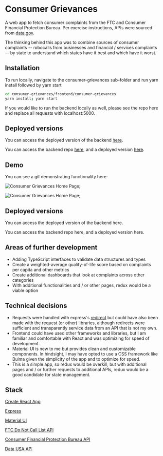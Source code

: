 # Consumer Grievances

A web app to fetch consumer complaints from the FTC and Consumer Financial Protection Bureau. Per exercise instructions, APIs were sourced from [data.gov](https://www.data.gov/). 

The thinking behind this app was to combine sources of consumer complaints -- robocalls from businesses and financial / services complaints -- by state to understand which states have it best and which have it worst.   

## Installation

To run locally, navigate to the consumer-grievances sub-folder and run yarn install followed by yarn start

```bash
cd consumer-grievances/frontend/consumer-grievances
yarn install; yarn start
```

If you would like to run the backend locally as well, please see the repo here and replace all requests with localhost:5000. 

## Deployed versions
You can access the deployed version of the backend [here](https://consumer-grievances-backend.herokuapp.com/). 

You can access the backend repo [here](https://github.com/nexio-t/consumer-grievances-backend), and a deployed version [here](https://consumer-grievances-backend.herokuapp.com/).

## Demo 
You can see a gif demonstrating functionality here:

![Consumer Grievances Home Page]('../frontend/consumer-grievances/public/consumergrievances.gif');

![Consumer Grievances Home Page]('../frontend/consumer-grievances/public/grievanceshomepage.png');

## Deployed versions
You can access the deployed version of the backend here. 

You can access the backend repo here, and a deployed version here.

## Areas of further development 
* Adding TypeScript interfaces to validate data structures and types
* Create a weighted-average quality-of-life score based on complaints per capita and other metrics 
* Create additional dashboards that look at complaints across other categories 
* With additional functionalities and / or other pages, redux would be a viable option 

## Technical decisions
* Requests were handled with express's [redirect](https://expressjs.com/en/4x/api.html#res.redirect) but could have also been made with the request (or other) libraries, although redirects were sufficient and transparently service data from an API that is not my own. 
* Frontend could have used other frameworks and libraries, but I am familiar and comfortable with React and was optimizing for speed of development.
* Material UI is new to me but provides clean and customizable components. In hindsight, I may have opted to use a CSS framework like Bulma given the simplicity of the app and to optimize for speed.
* This is a simple app, so redux would be overkill, but with additional pages and / or further requests to additional APIs, redux would be a good candidate for state management. 

## Stack
[Create React App](https://reactjs.org/docs/create-a-new-react-app.html)

[Express](https://expressjs.com/)

[Material UI](https://material-ui.com/)

[FTC Do Not Call List API](https://www.ftc.gov/developer/api/v0/endpoints/do-not-call-dnc-reported-calls-data-api)

[Consumer Financial Protection Bureau API](https://cfpb.github.io/api/ccdb/api.html)

[Data USA API](https://datausa.io/about/api//)